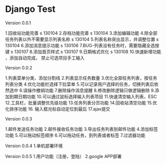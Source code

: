 Django Test
===========

Version 0.0.1

1.回收站功能完善 s 130104
2.存档功能完善 s 130104
3.添加编辑功能 
4.除全部任务列表以外不需要显示列表名称 s 130104
5.列表名称突出显示，并调整位置 s 130104
6.添加消息提示功能 s 130106
7.BUG-列表没有任务时，需要隐藏全选按键 s 130107
8.添加首页样式 s 130107
9.日期格式优化 s 130108
10.快速新增功能 ，添加自动完成， 禁止可选项目手工输入

Version 0.0.2

1.列表菜单分类，添加分割线 
2.列表显示任务数量 
3.优化全部任务列表，按任务列表分类 
4.优化功能栏选择下拉菜单 
5.可以记录用户选择的任务，切换列表后依然选中 
6.误操作撤销功能 
7.删除操作消息提醒 
8.修改删除逻辑只做逻辑删除 
9.添加到期日期功能 
10.可以通过鼠标选择输入列表项目 
11.快速清空输入列表，ESC
12.工具栏，批量调整优先级功能
13.任务列表分页功能
14.回收站清空功能
15.优化排序功能
16. 输入框光标自动定位到最后
17.ajax提交

Version 0.0.3

1.邮件发送任务功能 
2.邮件接收任务功能 
3.导出任务列表到邮件功能 
4.添加标签功能 
5.可以拖动标签顺序 
6.可以拖动任务，到列表或者标签 
7.过滤器功能

Version 0.0.4
1.单机部署环境 

Version 0.0.5
1.用户功能（注册，登陆）
2.google APP部署 